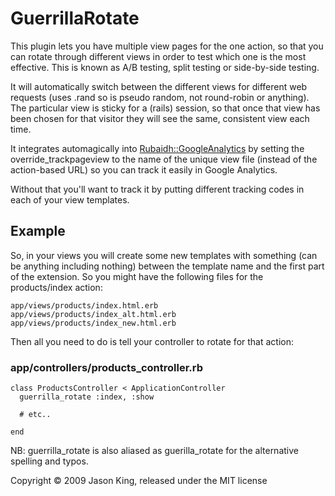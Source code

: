 GuerrillaRotate
==============

This plugin lets you have multiple view pages for the one action, so that you
can rotate through different views in order to test which one is the most
effective.  This is known as A/B testing, split testing or side-by-side
testing.

It will automatically switch between the different views for different web
requests (uses .rand so is pseudo random, not round-robin or anything).  The
particular view is sticky for a (rails) session, so that once that view has been
chosen for that visitor they will see the same, consistent view each time.

It integrates automagically into
[Rubaidh::GoogleAnalytics](http://github.com/rubaidh/google_analytics) by
setting the override_trackpageview to the name of the unique view file (instead
of the action-based URL) so you can track it easily in Google Analytics.

Without that you'll want to track it by putting different tracking codes in each
of your view templates.

Example
-------

So, in your views you will create some new templates with something (can be
anything including nothing) between the template name and the first part of the
extension.  So you might have the following files for the products/index action:

    app/views/products/index.html.erb
    app/views/products/index_alt.html.erb
    app/views/products/index_new.html.erb

Then all you need to do is tell your controller to rotate for that action:

### app/controllers/products_controller.rb
    class ProductsController < ApplicationController
      guerrilla_rotate :index, :show

      # etc..

    end

NB: guerrilla_rotate is also aliased as guerilla_rotate for the alternative
spelling and typos.

Copyright &copy; 2009 Jason King, released under the MIT license
